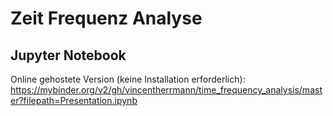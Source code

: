 # Zeit Frequenz Analyse

## Jupyter Notebook
Online gehostete Version (keine Installation erforderlich):  
https://mybinder.org/v2/gh/vincentherrmann/time_frequency_analysis/master?filepath=Presentation.ipynb
